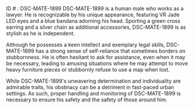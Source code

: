 ID # : DSC-MATE-1899
DSC-MATE-1899 is a human male who works as a lawyer. He is recognizable by his unique appearance, featuring VR Jade LED eyes and a blue bandana adorning his head. Sporting a green cross earring and a silver chain as additional accessories, DSC-MATE-1899 is as stylish as he is independent.

Although he possesses a keen intellect and exemplary legal skills, DSC-MATE-1899 has a strong sense of self-reliance that sometimes borders on stubbornness. He is often hesitant to ask for assistance, even when it may be necessary, leading to amusing situations where he may attempt to move heavy furniture pieces or stubbornly refuse to use a map when lost.

While DSC-MATE-1899's unwavering determination and individuality are admirable traits, his obstinacy can be a detriment in fast-paced urban settings. As such, proper handling and monitoring of DSC-MATE-1899 is necessary to ensure his safety and the safety of those around him.